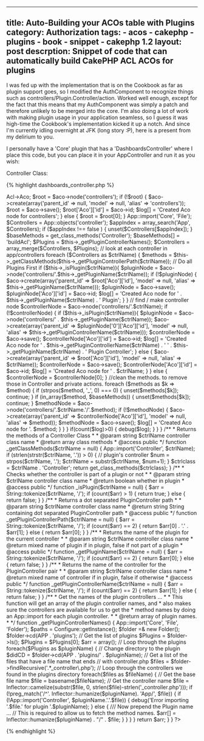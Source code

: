 ---
  title: Auto-Building your ACOs table with Plugins
  category: Authorization
  tags:
    - acos
    - cakephp
    - plugins
    - book
    - snippet
    - cakephp 1.2
  layout: post
  descrption: Snippet of code that can automatically build CakePHP ACL ACOs for plugins
----

I was fed up with the implementation that is on the Cookbook as far as plugin support goes, so I modified the AuthComponent to recognize things such as controllers/Plugin.Controller/action. Worked well enough, except for the fact that this means that my AuthComponent was simply a patch and therefore unlikely to be merged into the core. I'm also doing a lot of work with making plugin usage in your application seamless, so I guess it was high-time the Cookbook's implementation kicked it up a notch. And since I'm currently idling overnight at JFK (long story :P), here is a present from my delirium to you. 

I personally have a 'Core' plugin that has a 'DashboardsController' where I place this code, but you can place it in your AppController and run it as you wish:

Controller Class:

{% highlight dashboards_controller.php %}
<?php
/**
 * DashboardsController
 *
 * This controller does some basic dashboard-like functionality for your application
 *
 * @package app.controllers
 * @author Jose Diaz-Gonzalez
 * @version 0.1
 **/
	
class DashboardsController extends AppController {
/**
 * The name of this controller. Controller names are plural, named after the model they manipulate.
 *
 * @var string
 * @access public
 */
	var $name = 'Dashboards';
	
/**
 * Array of models this Controller should have direct access to
 *
 * @var array
 * @access public
 */
	var $uses = array();
	
/**
 * This function should automatically build your ACO tree
 *
 * @return void
 * @access public
 */
	function build_acos() {
		if (Configure::read('debug') != 0) {
			$log = array();
			
			$aco =& $this->Acl->Aco;
			$root = $aco->node('controllers');
			if (!$root) {
				$aco->create(array('parent_id' => null, 'model' => null, 'alias' => 'controllers'));
				$root = $aco->save();
				$root['Aco']['id'] = $aco->id;
				$log[] = 'Created Aco node for controllers';
			} else {
				$root = $root[0];
			}
			
			App::import('Core', 'File');
			$Controllers = App::objects('controller');
			$appIndex = array_search('App', $Controllers);
			if ($appIndex !== false ) {
				unset($Controllers[$appIndex]);
			}
			$baseMethods = get_class_methods('Controller');
			$baseMethods[] = 'buildAcl';
			
			$Plugins = $this->_getPluginControllerNames();
			$Controllers = array_merge($Controllers, $Plugins);
			
			// look at each controller in app/controllers
			foreach ($Controllers as $ctrlName) {
				$methods = $this->_getClassMethods($this->_getPluginControllerPath($ctrlName));
				
				// Do all Plugins First
				if ($this->_isPlugin($ctrlName)){
					$pluginNode = $aco->node('controllers/'.$this->_getPluginName($ctrlName));
					if (!$pluginNode) {
						$aco->create(array('parent_id' => $root['Aco']['id'], 'model' => null, 'alias' => $this->_getPluginName($ctrlName)));
						$pluginNode = $aco->save();
						$pluginNode['Aco']['id'] = $aco->id;
						$log[] = 'Created Aco node for ' . $this->_getPluginName($ctrlName) . ' Plugin';
					}
				}
				// find / make controller node
				$controllerNode = $aco->node('controllers/'.$ctrlName);
				if (!$controllerNode) {
					if ($this->_isPlugin($ctrlName)){
						$pluginNode = $aco->node('controllers/' . $this->_getPluginName($ctrlName));
						$aco->create(array('parent_id' => $pluginNode['0']['Aco']['id'], 'model' => null, 'alias' => $this->_getPluginControllerName($ctrlName)));
						$controllerNode = $aco->save();
						$controllerNode['Aco']['id'] = $aco->id;
						$log[] = 'Created Aco node for ' . $this->_getPluginControllerName($ctrlName) . ' ' . $this->_getPluginName($ctrlName) . ' Plugin Controller';
					} else {
						$aco->create(array('parent_id' => $root['Aco']['id'], 'model' => null, 'alias' => $ctrlName));
						$controllerNode = $aco->save();
						$controllerNode['Aco']['id'] = $aco->id;
						$log[] = 'Created Aco node for ' . $ctrlName;
					}
				} else {
					$controllerNode = $controllerNode[0];
				}
				
				//clean the methods. to remove those in Controller and private actions.
				foreach ($methods as $k => $method) {
					if (strpos($method, '_', 0) === 0) {
						unset($methods[$k]);
						continue;
					}
					if (in_array($method, $baseMethods)) {
						unset($methods[$k]);
						continue;
					}
					$methodNode = $aco->node('controllers/'.$ctrlName.'/'.$method);
					if (!$methodNode) {
						$aco->create(array('parent_id' => $controllerNode['Aco']['id'], 'model' => null, 'alias' => $method));
						$methodNode = $aco->save();
						$log[] = 'Created Aco node for '. $method;
					}
				}
			}
			if(count($log)>0) {
				debug($log);
			}
		}
	}
	
/**
 * Returns the methods of a Controller Class
 *
 * @param string $ctrlName controller class name
 * @return array class methods
 * @access public
 */
	function _getClassMethods($ctrlName = null) {
		App::import('Controller', $ctrlName);
		if (strlen(strstr($ctrlName, '.')) > 0) {
			// plugin's controller
			$num = strpos($ctrlName, '.');
			$ctrlName = substr($ctrlName, $num+1);
		}
		$ctrlclass = $ctrlName . 'Controller';
		return get_class_methods($ctrlclass);
	}
	
/**
 * Checks whether the controller is part of a plugin or not
 *
 * @param string $ctrlName controller class name
 * @return boolean whether in plugin
 * @access public
 */
	function _isPlugin($ctrlName = null) {
		$arr = String::tokenize($ctrlName, '/');
		if (count($arr) > 1) {
			return true;
		} else {
			return false;
		}
	}
	
/**
 * Returns a dot separated PluginController path
 *
 * @param string $ctrlName controller class name
 * @return string String containing dot separated PluginController path
 * @access public
 */
	function _getPluginControllerPath($ctrlName = null) {
		$arr = String::tokenize($ctrlName, '/');
		if (count($arr) == 2) {
			return $arr[0] . '.' . $arr[1];
		} else {
			return $arr[0];
		}
	}
	
/**
 * Returns the name of the plugin for the current controller
 *
 * @param string $ctrlName controller class name
 * @return mixed name of plugin if in plugin, false if not part of a plugin
 * @access public
 */
	function _getPluginName($ctrlName = null) {
		$arr = String::tokenize($ctrlName, '/');
		if (count($arr) == 2) {
			return $arr[0];
		} else {
			return false;
		}
	}
	
/**
 * Returns the name of the controller for the PluginController pair
 *
 * @param string $ctrlName controller class name
 * @return mixed name of controller if in plugin, false if otherwise
 * @access public
 */
	function _getPluginControllerName($ctrlName = null) {
		$arr = String::tokenize($ctrlName, '/');
		if (count($arr) == 2) {
			return $arr[1];
		} else {
			return false;
		}
	}
	
/**
 * Get the names of the plugin controllers ...
 *
 * This function will get an array of the plugin controller names, and
 * also makes sure the controllers are available for us to get the
 * method names by doing an App::import for each plugin controller.
 *
 * @return array of plugin names.
 *
 */
	function _getPluginControllerNames() {
		App::import('Core', 'File', 'Folder');
		$paths = Configure::getInstance();
		$folder =& new Folder();
		$folder->cd(APP . 'plugins');
		
		// Get the list of plugins
		$Plugins = $folder->ls();
		$Plugins = $Plugins[0];
		$arr = array();
		
		// Loop through the plugins
		foreach($Plugins as $pluginName) {
			// Change directory to the plugin
			$didCD = $folder->cd(APP . 'plugins/' . $pluginName);
			// Get a list of the files that have a file name that ends
			// with controller.php
			$files = $folder->findRecursive('.*_controller\.php');
		
			// Loop through the controllers we found in the plugins directory
			foreach($files as $fileName) {
				// Get the base file name
				$file = basename($fileName);
				
				// Get the controller name
				$file = Inflector::camelize(substr($file, 0, strlen($file)-strlen('_controller.php')));
				if (!preg_match('/^'. Inflector::humanize($pluginName). 'App/', $file)) {
					if (!App::import('Controller', $pluginName.'.'.$file)) {
						debug('Error importing '.$file.' for plugin '.$pluginName);
					} else {
						/// Now prepend the Plugin name ...
						// This is required to allow us to fetch the method names.
						$arr[] = Inflector::humanize($pluginName) . "/" . $file;
					}
				}
			}
		}
		return $arr;
	}
}
?>
{% endhighlight %}